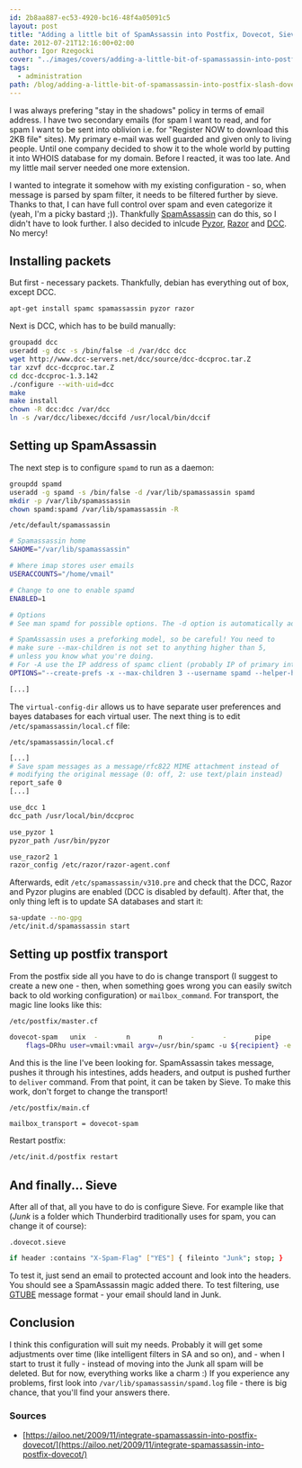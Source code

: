```yaml
---
id: 2b8aa887-ec53-4920-bc16-48f4a05091c5
layout: post
title: "Adding a little bit of SpamAssassin into Postfix, Dovecot, Sieve soup"
date: 2012-07-21T12:16:00+02:00
author: Igor Rzegocki
cover: "../images/covers/adding-a-little-bit-of-spamassassin-into-postfix-slash-dovecot-slash-sieve-soup.jpg"
tags:
  - administration
path: /blog/adding-a-little-bit-of-spamassassin-into-postfix-slash-dovecot-slash-sieve-soup/
---
```


I was always prefering "stay in the shadows" policy in terms of email address.
I have two secondary emails (for spam I want to read, and for spam I want to be
sent into oblivion i.e. for "Register NOW to download this 2KB file" sites). My
primary e-mail was well guarded and given only to living people. Until one
company decided to show it to the whole world by putting it into WHOIS database
for my domain. Before I reacted, it was too late. And my little mail server
needed one more extension.

<!--more-->

I wanted to integrate it somehow with my existing configuration - so, when
message is parsed by spam filter, it needs to be filtered further by sieve.
Thanks to that, I can have full control over spam and even categorize it (yeah,
I'm a picky bastard ;)). Thankfully
[SpamAssassin](https://spamassassin.apache.org/) can do this, so I didn't have
to look further. I also decided to inlcude
[Pyzor](https://sourceforge.net/apps/trac/pyzor/),
[Razor](https://razor.sourceforge.net/) and
[DCC](https://www.dcc-servers.net/dcc/). No mercy!

## Installing packets

But first - necessary packets. Thankfully, debian has everything out of box,
except DCC.

```bash
apt-get install spamc spamassassin pyzor razor
```

Next is DCC, which has to be build manually:

```bash
groupadd dcc
useradd -g dcc -s /bin/false -d /var/dcc dcc
wget http://www.dcc-servers.net/dcc/source/dcc-dccproc.tar.Z
tar xzvf dcc-dccproc.tar.Z
cd dcc-dccproc-1.3.142
./configure --with-uid=dcc
make
make install
chown -R dcc:dcc /var/dcc
ln -s /var/dcc/libexec/dccifd /usr/local/bin/dccif
```

## Setting up SpamAssassin

The next step is to configure `spamd` to run as a daemon:

```bash
groupdd spamd
useradd -g spamd -s /bin/false -d /var/lib/spamassassin spamd
mkdir -p /var/lib/spamassassin
chown spamd:spamd /var/lib/spamassassin -R
```

`/etc/default/spamassassin`
```bash
# Spamassassin home
SAHOME="/var/lib/spamassassin"

# Where imap stores user emails
USERACCOUNTS="/home/vmail"

# Change to one to enable spamd
ENABLED=1

# Options
# See man spamd for possible options. The -d option is automatically added.

# SpamAssassin uses a preforking model, so be careful! You need to
# make sure --max-children is not set to anything higher than 5,
# unless you know what you're doing.
# For -A use the IP address of spamc client (probably IP of primary interface)
OPTIONS="--create-prefs -x --max-children 3 --username spamd --helper-home-dir ${SAHOME} -s ${SAHOME}/spamd.log --virtual-config-dir=${USERACCOUNTS}/%l@%d/spamassassin -A 192.168.1.1"

[...]
```

The `virtual-config-dir` allows us to have separate user preferences and bayes
databases for each virtual user. The next thing is to edit
`/etc/spamassassin/local.cf` file:

`/etc/spamassassin/local.cf`
```bash
[...]
# Save spam messages as a message/rfc822 MIME attachment instead of
# modifying the original message (0: off, 2: use text/plain instead)
report_safe 0
[...]

use_dcc 1
dcc_path /usr/local/bin/dccproc

use_pyzor 1
pyzor_path /usr/bin/pyzor

use_razor2 1
razor_config /etc/razor/razor-agent.conf
```

Afterwards, edit `/etc/spamassassin/v310.pre` and check that the DCC, Razor and
Pyzor plugins are enabled (DCC is disabled by default). After that, the only
thing left is to update SA databases and start it:

```bash
sa-update --no-gpg
/etc/init.d/spamassassin start
```

## Setting up postfix transport

From the postfix side all you have to do is change transport (I suggest to
create a new one - then, when something goes wrong you can easily switch back
to old working configuration) or `mailbox_command`. For transport, the magic
line looks like this:

`/etc/postfix/master.cf`
```bash
dovecot-spam   unix  -       n       n       -       -       pipe
    flags=DRhu user=vmail:vmail argv=/usr/bin/spamc -u ${recipient} -e /usr/lib/dovecot/deliver -d ${recipient}
```

And this is the line I've been looking for. SpamAssassin takes message, pushes
it through his intestines, adds headers, and output is pushed further to
`deliver` command. From that point, it can be taken by Sieve. To make this
work, don't forget to change the transport!

`/etc/postfix/main.cf`
```bash
mailbox_transport = dovecot-spam
```

Restart postfix:

```bash
/etc/init.d/postfix restart
```

## And finally... Sieve

After all of that, all you have to do is configure Sieve. For example like that
(_Junk_ is a folder which Thunderbird traditionally uses for spam, you can
change it of course):

`.dovecot.sieve`
```bash
if header :contains "X-Spam-Flag" ["YES"] { fileinto "Junk"; stop; }
```

To test it, just send an email to protected account and look into the headers.
You should see a SpamAssassin magic added there. To test filtering, use
[GTUBE](https://spamassassin.apache.org/gtube/) message format - your email
should land in Junk.

## Conclusion

I think this configuration will suit my needs. Probably it will get some
adjustments over time (like intelligent filters in SA and so on), and - when I
start to trust it fully - instead of moving into the Junk all spam will be
deleted. But for now, everything works like a charm :) If you experience any
problems, first look into `/var/lib/spamassassin/spamd.log` file - there is big
chance, that you'll find your answers there.

### Sources

* [https://ailoo.net/2009/11/integrate-spamassassin-into-postfix-dovecot/](https://ailoo.net/2009/11/integrate-spamassassin-into-postfix-dovecot/)
